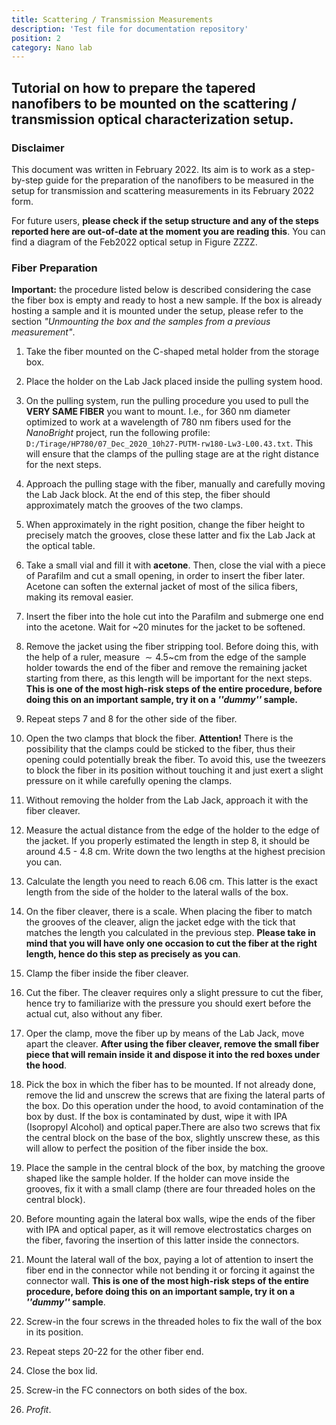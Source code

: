 ```yaml
---
title: Scattering / Transmission Measurements
description: 'Test file for documentation repository'
position: 2
category: Nano lab
---
```

## Tutorial on how to prepare the tapered nanofibers to be mounted on the scattering / transmission optical characterization setup.

### Disclaimer

This document was written in February 2022. Its aim is to work as a step-by-step guide for the preparation of the nanofibers to be measured in the setup for transmission and scattering measurements in its February 2022 form. 

<alert type="warning">For future users, **please check if the setup structure and any of the steps reported here are out-of-date at the moment you are reading this**. You can find a diagram of the Feb2022 optical setup in Figure ZZZZ.</alert>


### Fiber Preparation

<alert type="info">**Important:** the procedure listed below is described considering the case the fiber box is empty and ready to host a new sample. If the box is already hosting a sample and it is mounted under the setup, please refer to the section *"Unmounting the box and the samples from a previous measurement"*.</alert>

1. Take the fiber mounted on the C-shaped metal holder from the storage box.
2. Place the holder on the Lab Jack placed inside the pulling system hood.
3. On the pulling system, run the pulling procedure you used to pull the **VERY SAME FIBER** you want to mount. I.e., for 360 nm diameter optimized to work at a wavelength of 780 nm fibers used for the *NanoBright* project, run the following profile: ```D:/Tirage/HP780/07_Dec_2020_10h27-PUTM-rw180-Lw3-L00.43.txt```. This will ensure that the clamps of the pulling stage are at the right distance for the next steps.

4. Approach the pulling stage with the fiber, manually and carefully moving the Lab Jack block. At the end of this step, the fiber should approximately match the grooves of the two clamps.

5. When approximately in the right position, change the fiber height to precisely match the grooves, close these latter and fix the Lab Jack at the optical table.

6. Take a small vial and fill it with **acetone**. Then, close the vial with a piece of Parafilm and cut a small opening, in order to insert the fiber later. Acetone can soften the external jacket of most of the silica fibers, making its removal easier.

7. Insert the fiber into the hole cut into the Parafilm and submerge one end into the acetone. Wait for ~20 minutes for the jacket to be softened.
8. Remove the jacket using the fiber stripping tool. Before doing this, with the help of a ruler, measure $\sim4.5$~cm from the edge of the sample holder towards the end of the fiber and remove the remaining jacket starting from there, as this length will be important for the next steps. <alert type='warning'>**This is one of the most high-risk steps of the entire procedure, before doing this on an important sample, try it on a *''dummy''* sample.**</alert>

9. Repeat steps 7 and 8 for the other side of the fiber.
10. Open the two clamps that block the fiber. <alert type='warning'>**Attention!** There is the possibility that the clamps could be sticked to the fiber, thus their opening could potentially break the fiber. To avoid this, use the tweezers to block the fiber in its position without touching it and just exert a slight pressure on it while carefully opening the clamps.</alert>
11. Without removing the holder from the Lab Jack, approach it with the fiber cleaver.
12. Measure the actual distance from the edge of the holder to the edge of the jacket. If you properly estimated the length in step 8, it should be around 4.5 - 4.8 cm. Write down the two lengths at the highest precision you can.
13. Calculate the length you need to reach 6.06 cm. This latter is the exact length from the side of the holder to the lateral walls of the box.
14. On the fiber cleaver, there is a scale. When placing the fiber to match the grooves of the cleaver, align the jacket edge with the tick that matches the length you calculated in the previous step. **Please take in mind that you will have only one occasion to cut the fiber at the right length, hence do this step as precisely as you can**.
15.  Clamp the fiber inside the fiber cleaver.
16. Cut the fiber. The cleaver requires only a slight pressure to cut the fiber, hence try to familiarize with the pressure you should exert before the actual cut, also without any fiber.
17. Oper the clamp, move the fiber up by means of the Lab Jack, move apart the cleaver. **After using the fiber cleaver, remove the small fiber piece that will remain inside it and dispose it into the red boxes under the hood**.
18. Pick the box in which the fiber has to be mounted. If not already done, remove the lid and unscrew the screws that are fixing the lateral parts of the box. Do this operation under the hood, to avoid contamination of the box by dust. If the box is contaminated by dust, wipe it with IPA (Isopropyl Alcohol) and optical paper.There are also two screws that fix the central block on the base of the box, slightly unscrew these, as this will allow to perfect the position of the fiber inside the box.
19.  Place the sample in the central block of the box, by matching the groove shaped like the sample holder. If the holder can move inside the grooves, fix it with a small clamp (there are four threaded holes on the central block).
20. Before mounting again the lateral box walls, wipe the ends of the fiber with IPA and optical paper, as it will remove electrostatics charges on the fiber, favoring the insertion of this latter inside the connectors.
21. Mount the lateral wall of the box, paying a lot of attention to insert the fiber end in the connector while not bending it or forcing it against the connector wall. <alert type='warning'>**This is one of the most high-risk steps of the entire procedure, before doing this on an important sample, try it on a *''dummy''* sample**.</alert>
22. Screw-in the four screws in the threaded holes to fix the wall of the box in its position.
23. Repeat steps 20-22 for the other fiber end.
24. Close the box lid.
25. Screw-in the FC connectors on both sides of the box.
26. *Profit*.